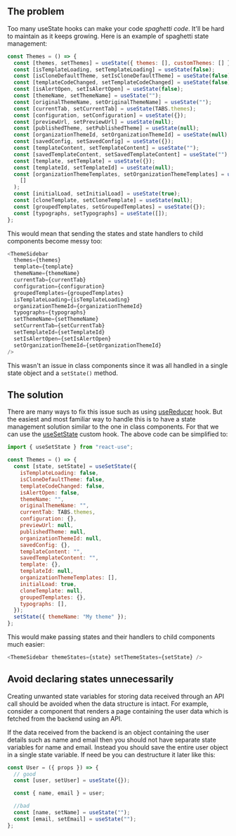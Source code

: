 ## The problem

Too many useState hooks can make your code _spaghetti code_. It'll be hard to
maintain as it keeps growing. Here is an example of spaghetti state management:

```javascript
const Themes = () => {
  const [themes, setThemes] = useState({ themes: [], customThemes: [] });
  const [isTemplateLoading, setTemplateLoading] = useState(false);
  const [isCloneDefaultTheme, setIsCloneDefaultTheme] = useState(false);
  const [templateCodeChanged, setTemplateCodeChanged] = useState(false);
  const [isAlertOpen, setIsAlertOpen] = useState(false);
  const [themeName, setThemeName] = useState("");
  const [originalThemeName, setOriginalThemeName] = useState("");
  const [currentTab, setCurrentTab] = useState(TABS.themes);
  const [configuration, setConfiguration] = useState({});
  const [previewUrl, setPreviewUrl] = useState(null);
  const [publishedTheme, setPublishedTheme] = useState(null);
  const [organizationThemeId, setOrganizationThemeId] = useState(null);
  const [savedConfig, setSavedConfig] = useState({});
  const [templateContent, setTemplateContent] = useState("");
  const [savedTemplateContent, setSavedTemplateContent] = useState("");
  const [template, setTemplate] = useState({});
  const [templateId, setTemplateId] = useState(null);
  const [organizationThemeTemplates, setOrganizationThemeTemplates] = useState(
    []
  );
  const [initialLoad, setInitialLoad] = useState(true);
  const [cloneTemplate, setCloneTemplate] = useState(null);
  const [groupedTemplates, setGroupedTemplates] = useState({});
  const [typographs, setTypographs] = useState([]);
};
```

This would mean that sending the states and state handlers to child components
become messy too:

```javascript
<ThemeSidebar
  themes={themes}
  template={template}
  themeName={themeName}
  currentTab={currentTab}
  configuration={configuration}
  groupedTemplates={groupedTemplates}
  isTemplateLoading={isTemplateLoading}
  organizationThemeId={organizationThemeId}
  typographs={typographs}
  setThemeName={setThemeName}
  setCurrentTab={setCurrentTab}
  setTemplateId={setTemplateId}
  setIsAlertOpen={setIsAlertOpen}
  setOrganizationThemeId={setOrganizationThemeId}
/>
```

This wasn't an issue in class components since it was all handled in a single
state object and a `setState()` method.

## The solution

There are many ways to fix this issue such as using
[useReducer](https://reactjs.org/docs/hooks-reference.html#usereducer) hook. But
the easiest and most familiar way to handle this is to have a state management
solution similar to the one in class components. For that we can use the
[useSetState](https://github.com/streamich/react-use/blob/master/docs/useSetState.md)
custom hook. The above code can be simplified to:

```javascript
import { useSetState } from "react-use";

const Themes = () => {
  const [state, setState] = useSetState({
    isTemplateLoading: false,
    isCloneDefaultTheme: false,
    templateCodeChanged: false,
    isAlertOpen: false,
    themeName: "",
    originalThemeName: "",
    currentTab: TABS.themes,
    configuration: {},
    previewUrl: null,
    publishedTheme: null,
    organizationThemeId: null,
    savedConfig: {},
    templateContent: "",
    savedTemplateContent: "",
    template: {},
    templateId: null,
    organizationThemeTemplates: [],
    initialLoad: true,
    cloneTemplate: null,
    groupedTemplates: {},
    typographs: [],
  });
  setState({ themeName: "My theme" });
};
```

This would make passing states and their handlers to child components much
easier:

```javascript
<ThemeSidebar themeStates={state} setThemeStates={setState} />
```

## Avoid declaring states unnecessarily

Creating unwanted state variables for storing data received through an API call
should be avoided when the data structure is intact. For example, consider a
component that renders a page containing the user data which is fetched from the
backend using an API.

If the data received from the backend is an object containing the user details
such as name and email then you should not have separate state variables for
name and email. Instead you should save the entire user object in a single state
variable. If need be you can destructure it later like this:

```jsx
const User = ({ props }) => {
  // good
  const [user, setUser] = useState({});

  const { name, email } = user;

  //bad
  const [name, setName] = useState("");
  const [email, setEmail] = useState("");
};
```
